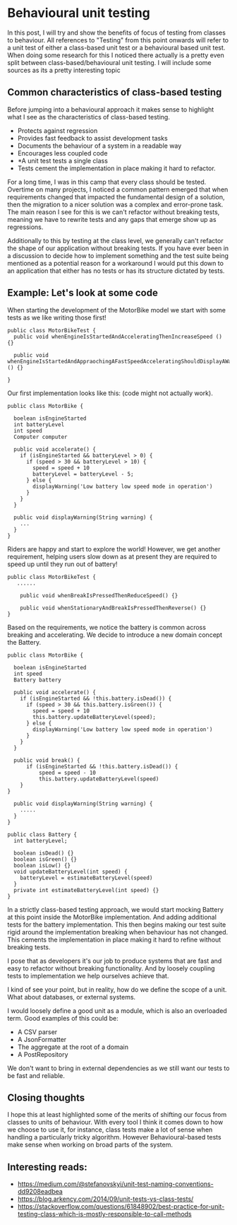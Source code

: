 # Behavioural unit testing

In this post, I will try and show the benefits of focus of testing from classes to behaviour. All references to "Testing" from this point onwards will refer to a unit test of either a class-based unit test or a behavioural based unit test. When doing some research for this I noticed there actually is a pretty even split between class-based/behavioural unit testing. I will include some sources as its a pretty interesting topic

## Common characteristics of class-based testing
Before jumping into a behavioural approach it makes sense to highlight what I see as the characteristics of class-based testing.

- Protects against regression
- Provides fast feedback to assist development tasks
- Documents the behaviour of a system in a readable way
- Encourages less coupled code
- *A unit test tests a single class
- Tests cement the implementation in place making it hard to refactor.

For a long time, I was in this camp that every class should be tested. Overtime on many projects, I noticed a common pattern emerged that when requirements changed that impacted the fundamental design of a solution, then the migration to a nicer solution was a complex and error-prone task. The main reason I see for this is we can't refactor without breaking tests, meaning we have to rewrite tests and any gaps that emerge show up as regressions.

Additionally to this by testing at the class level, we generally can't refactor the shape of our application without breaking tests. If you have ever been in a discussion to decide how to implement something and the test suite being mentioned as a potential reason for a workaround I would put this down to an application that either has no tests or has its structure dictated by tests.

## Example: Let's look at some code

When starting the development of the MotorBike model we start with some tests as we like writing those first!

```
public class MotorBikeTest {
  public void whenEngineIsStartedAndAcceleratingThenIncreaseSpeed () {}

  public void whenEngineIsStartedAndAppraochingAFastSpeedAcceleratingShouldDisplayAWarning () {}

}
```

Our first implementation looks like this: (code might not actually work).

```
public class MotorBike {

  boelean isEngineStarted
  int batteryLevel
  int speed
  Computer computer

  public void accelerate() {
    if (isEngineStarted && batteryLevel > 0) {
      if (speed > 30 && batteryLevel > 10) {
        speed = speed + 10
        batteryLevel = batteryLevel - 5;
      } else {
        displayWarning('Low battery low speed mode in operation')
      }
    }
  } 

  public void displayWarning(String warning) {
    ...
  }
}
```

Riders are happy and start to explore the world! However, we get another requirement, helping users slow down as at present they are required to speed up until they run out of battery!

```
public class MotorBikeTest {
   ......

    public void whenBreakIsPressedThenReduceSpeed() {}

    public void whenStationaryAndBreakIsPressedThenReverse() {}
}
```

Based on the requirements, we notice the battery is common across breaking and accelerating. We decide to introduce a new domain concept the Battery.

```
public class MotorBike {

  boelean isEngineStarted
  int speed
  Battery battery

  public void accelerate() {
    if (isEngineStarted && !this.battery.isDead()) {
      if (speed > 30 && this.battery.isGreen()) {
        speed = speed + 10
        this.battery.updateBatteryLevel(speed);
      } else {
        displayWarning('Low battery low speed mode in operation')
      }
    }
  } 

  public void break() {
      if (isEngineStarted && !this.battery.isDead()) {
          speed = speed - 10
          this.battery.updateBatteryLevel(speed)
    } 
}

  public void displayWarning(String warning) {
    .....
  }
}

public class Battery {
  int batteryLevel;

  boolean isDead() {}
  boolean isGreen() {} 
  boolean isLow() {} 
  void updateBatteryLevel(int speed) {
    batteryLevel = estimateBatteryLevel(speed)
  }
  private int estimateBatteryLevel(int speed) {}
}
```

In a strictly class-based testing approach, we would start mocking Battery at this point inside the MotorBike implementation. And adding additional tests for the battery implementation. This then begins making our test suite rigid around the implementation breaking when behaviour has not changed. This cements the implementation in place making it hard to refine without breaking tests.

I pose that as developers it's our job to produce systems that are fast and easy to refactor without breaking functionality. And by loosely coupling tests to implementation we help ourselves achieve that.

I kind of see your point, but in reality, how do we define the scope of a unit. What about databases, or external systems.

I would loosely define a good unit as a module, which is also an overloaded term. Good examples of this could be:

- A CSV parser
- A JsonFormatter
- The aggregate at the root of a domain
- A PostRepository

We don't want to bring in external dependencies as we still want our tests to be fast and reliable.

## Closing thoughts

I hope this at least highlighted some of the merits of shifting our focus from classes to units of behaviour. With every tool I think it comes down to how we choose to use it, for instance, class tests make a lot of sense when handling a particularly tricky algorithm. However Behavioural-based tests make sense when working on broad parts of the system.

## Interesting reads:

- https://medium.com/@stefanovskyi/unit-test-naming-conventions-dd9208eadbea
- https://blog.arkency.com/2014/09/unit-tests-vs-class-tests/
- https://stackoverflow.com/questions/61848902/best-practice-for-unit-testing-class-which-is-mostly-responsible-to-call-methods
